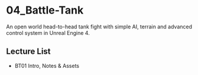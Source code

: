 # 04_Battle-Tank
An open world head-to-head tank fight with simple AI, terrain and advanced control system in Unreal Engine 4.

## Lecture List
* BT01 Intro, Notes & Assets


